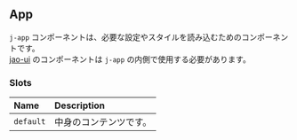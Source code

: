 ## App

`j-app` コンポーネントは、必要な設定やスタイルを読み込むためのコンポーネントです。  
[jao-ui](https://github.com/jaoafa/jao-ui) のコンポーネントは `j-app` の内側で使用する必要があります。

### Slots

|Name|Description|
|:--|:--|
|`default`|中身のコンテンツです。|
